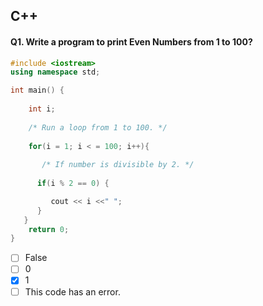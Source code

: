 ## C++

#### Q1. Write a program to print Even Numbers from 1 to 100?

```cpp
#include <iostream>
using namespace std;

int main() {
 
    int i;
 
    /* Run a loop from 1 to 100. */
 
    for(i = 1; i < = 100; i++){
  
       /* If number is divisible by 2. */
  
      if(i % 2 == 0) {

         cout << i <<" "; 
      }
   }
    return 0;
}
```

- [ ] False
- [ ] 0
- [x] 1
- [ ] This code has an error.

